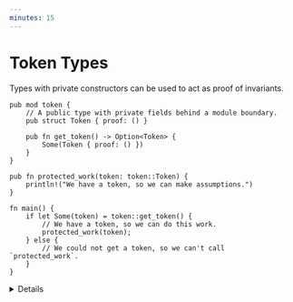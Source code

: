 ```yaml
---
minutes: 15
---
```


# Token Types

Types with private constructors can be used to act as proof of invariants.

<!-- dprint-ignore-start -->
```rust,editable
pub mod token {
    // A public type with private fields behind a module boundary.
    pub struct Token { proof: () }

    pub fn get_token() -> Option<Token> {
        Some(Token { proof: () })
    }
}

pub fn protected_work(token: token::Token) {
    println!("We have a token, so we can make assumptions.")
}

fn main() {
    if let Some(token) = token::get_token() {
        // We have a token, so we can do this work.
        protected_work(token);
    } else {
        // We could not get a token, so we can't call `protected_work`.
    }
}
```
<!-- dprint-ignore-end -->

<details>

- Motivation: We want to be able to restrict user's access to functionality
  until they've performed a specific task.

  We can do this by defining a type the API consumer cannot construct on their
  own, through the privacy rules of structs and modules.

  [Newtypes](./newtype-pattern.md) use the privacy rules in a similar way, to
  restrict construction unless a value is guaranteed to hold up an invariant at
  runtime.

- Ask: What is the purpose of the `proof: ()` field here?

  Without `proof: ()`, `Token` would have no private fields and users would be
  able to construct values of `Token` arbitrarily.

  Demonstrate: Try to construct the token manually in `main` and show the
  compilation error. Demonstrate: Remove the `proof` field from `Token` to show
  how users would be able to construct `Token` if it had no private fields.

- By putting the `Token` type behind a module boundary (`token`), users outside
  that module can't construct the value on their own as they don't have
  permission to access the `proof` field.

  The API developer gets to define methods and functions that produce these
  tokens. The user does not.

  The token becomes a proof that one has met the API developer's conditions of
  access for those tokens.

- Ask: How might an API developer accidentally introduce ways to circumvent
  this?

  Expect answers like "serialization implementations", other parser/"from
  string" implementations, or an implementation of `Default`.

</details>
